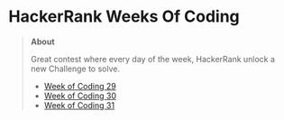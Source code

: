 # HackerRank Weeks Of Coding

> **About**
> 
> Great contest where every day of the week, HackerRank unlock a new Challenge to solve.
>
> * [Week of Coding 29](https://www.hackerrank.com/w29)
> * [Week of Coding 30](https://www.hackerrank.com/w30)
> * [Week of Coding 31](https://www.hackerrank.com/w31)
>
